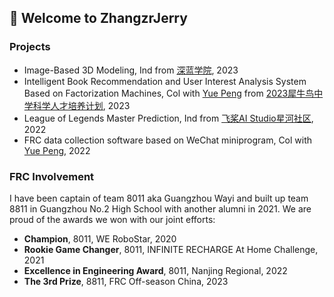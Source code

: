 ## 🙋 Welcome to ZhangzrJerry

### Projects
- Image-Based 3D Modeling, Ind from [深蓝学院](shenlanxueyuan.com), 2023
- Intelligent Book Recommendation and User Interest Analysis System Based on Factorization Machines, Col with [Yue Peng](https://github.com/polaron-andre) from [2023犀牛鸟中学科学人才培养计划](https://cloud.tencent.com/developer/article/2308943), 2023
- League of Legends Master Prediction, Ind from [飞桨AI Studio星河社区](aistudio.baidu.com), 2022
- FRC data collection software based on WeChat miniprogram, Col with [Yue Peng](https://github.com/polaron-andre), 2022

### FRC Involvement
I have been captain of team 8011 aka Guangzhou Wayi and built up team 8811 in Guangzhou No.2 High School with another alumni in 2021. We are proud of the awards we won with our joint efforts:
- **Champion**, 8011, WE RoboStar, 2020
- **Rookie Game Changer**, 8011, INFINITE RECHARGE At Home Challenge, 2021
- **Excellence in Engineering Award**, 8011, Nanjing Regional, 2022
- **The 3rd Prize**, 8811, FRC Off-season China, 2023

